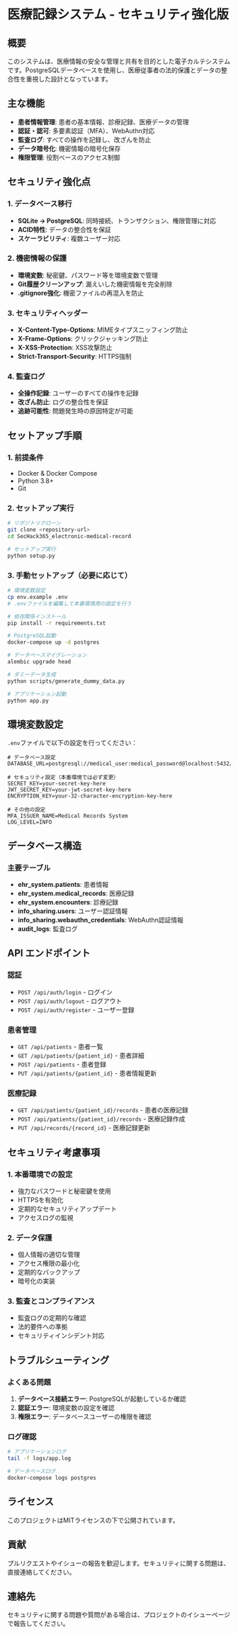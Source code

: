 # 医療記録システム - セキュリティ強化版

## 概要

このシステムは、医療情報の安全な管理と共有を目的とした電子カルテシステムです。PostgreSQLデータベースを使用し、医療従事者の法的保護とデータの整合性を重視した設計となっています。

## 主な機能

- **患者情報管理**: 患者の基本情報、診療記録、医療データの管理
- **認証・認可**: 多要素認証（MFA）、WebAuthn対応
- **監査ログ**: すべての操作を記録し、改ざんを防止
- **データ暗号化**: 機密情報の暗号化保存
- **権限管理**: 役割ベースのアクセス制御

## セキュリティ強化点

### 1. データベース移行
- **SQLite → PostgreSQL**: 同時接続、トランザクション、権限管理に対応
- **ACID特性**: データの整合性を保証
- **スケーラビリティ**: 複数ユーザー対応

### 2. 機密情報の保護
- **環境変数**: 秘密鍵、パスワード等を環境変数で管理
- **Git履歴クリーンアップ**: 漏えいした機密情報を完全削除
- **.gitignore強化**: 機密ファイルの再混入を防止

### 3. セキュリティヘッダー
- **X-Content-Type-Options**: MIMEタイプスニッフィング防止
- **X-Frame-Options**: クリックジャッキング防止
- **X-XSS-Protection**: XSS攻撃防止
- **Strict-Transport-Security**: HTTPS強制

### 4. 監査ログ
- **全操作記録**: ユーザーのすべての操作を記録
- **改ざん防止**: ログの整合性を保証
- **追跡可能性**: 問題発生時の原因特定が可能

## セットアップ手順

### 1. 前提条件
- Docker & Docker Compose
- Python 3.8+
- Git

### 2. セットアップ実行
```bash
# リポジトリクローン
git clone <repository-url>
cd SecHack365_electronic-medical-record

# セットアップ実行
python setup.py
```

### 3. 手動セットアップ（必要に応じて）
```bash
# 環境変数設定
cp env.example .env
# .envファイルを編集して本番環境用の設定を行う

# 依存関係インストール
pip install -r requirements.txt

# PostgreSQL起動
docker-compose up -d postgres

# データベースマイグレーション
alembic upgrade head

# ダミーデータ生成
python scripts/generate_dummy_data.py

# アプリケーション起動
python app.py
```

## 環境変数設定

`.env`ファイルで以下の設定を行ってください：

```env
# データベース設定
DATABASE_URL=postgresql://medical_user:medical_password@localhost:5432/medical_records

# セキュリティ設定（本番環境では必ず変更）
SECRET_KEY=your-secret-key-here
JWT_SECRET_KEY=your-jwt-secret-key-here
ENCRYPTION_KEY=your-32-character-encryption-key-here

# その他の設定
MFA_ISSUER_NAME=Medical Records System
LOG_LEVEL=INFO
```

## データベース構造

### 主要テーブル
- **ehr_system.patients**: 患者情報
- **ehr_system.medical_records**: 医療記録
- **ehr_system.encounters**: 診療記録
- **info_sharing.users**: ユーザー認証情報
- **info_sharing.webauthn_credentials**: WebAuthn認証情報
- **audit_logs**: 監査ログ

## API エンドポイント

### 認証
- `POST /api/auth/login` - ログイン
- `POST /api/auth/logout` - ログアウト
- `POST /api/auth/register` - ユーザー登録

### 患者管理
- `GET /api/patients` - 患者一覧
- `GET /api/patients/{patient_id}` - 患者詳細
- `POST /api/patients` - 患者登録
- `PUT /api/patients/{patient_id}` - 患者情報更新

### 医療記録
- `GET /api/patients/{patient_id}/records` - 患者の医療記録
- `POST /api/patients/{patient_id}/records` - 医療記録作成
- `PUT /api/records/{record_id}` - 医療記録更新

## セキュリティ考慮事項

### 1. 本番環境での設定
- 強力なパスワードと秘密鍵を使用
- HTTPSを有効化
- 定期的なセキュリティアップデート
- アクセスログの監視

### 2. データ保護
- 個人情報の適切な管理
- アクセス権限の最小化
- 定期的なバックアップ
- 暗号化の実装

### 3. 監査とコンプライアンス
- 監査ログの定期的な確認
- 法的要件への準拠
- セキュリティインシデント対応

## トラブルシューティング

### よくある問題
1. **データベース接続エラー**: PostgreSQLが起動しているか確認
2. **認証エラー**: 環境変数の設定を確認
3. **権限エラー**: データベースユーザーの権限を確認

### ログ確認
```bash
# アプリケーションログ
tail -f logs/app.log

# データベースログ
docker-compose logs postgres
```

## ライセンス

このプロジェクトはMITライセンスの下で公開されています。

## 貢献

プルリクエストやイシューの報告を歓迎します。セキュリティに関する問題は、直接連絡してください。

## 連絡先

セキュリティに関する問題や質問がある場合は、プロジェクトのイシューページで報告してください。
